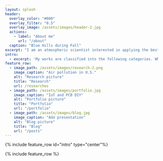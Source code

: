 ```yaml
---
layout: splash
header:
  overlay_color: "#000"
  overlay_filter: "0.5"
  overlay_image: /assets/images/header-2.jpg
  actions:
    - label: "About me"
      url: "/about"
  caption: "Blue Hills during Fall"
excerpt: "I am an atmospheric scientist interested in applying the best techniques to benefit the society. "
intro: 
  - excerpt: 'My works are classified into the following categories. Why not give each a peek? '
feature_row:
  - image_path: /assets/images/research-2.png
    image_caption: "Air pollution in U.S." 
    alt: "Research picture"
    title: "Research"
    url: /researches
  - image_path: /assets/images/portfolio.jpg
    image_caption: "IoT and PCB DIY"
    alt: "Portfolio picture"
    title: "Portfolio"
    url: "/portfolio"
  - image_path: /assets/images/blog.jpg
    image_caption: "AGU presentation"
    alt: "Blog picture"
    title: "Blog"
    url: "/posts"
---
```


{% include feature_row id="intro" type="center"%}

{% include feature_row %}